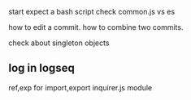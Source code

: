start expect a bash script
check common.js vs es

how to edit a commit.
how to combine two commits.


check about singleton objects

log in logseq
-----------------------
ref,exp for import,export
inquirer.js module

